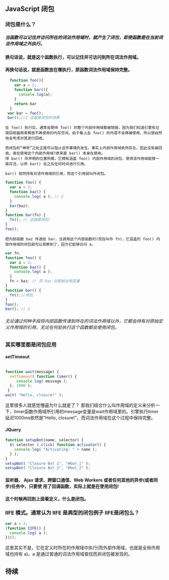 ## JavaScript 闭包



### 闭包是什么？
##### 当函数可以记住并访问所在的词法作用域时，就产生了闭包，即使函数是在当前词法作用域之外执行。

#### 换句话说，就是这个函数执行，可以记住并可访问到所在词法作用域。
#### 再换句话说，就是函数放在哪执行，原函数词法作用域保持完整。


```javascript
  function foo(){
    var a = 2;
    function bar(){
      console.log(a);
    }
    return bar
  }
 var bar = foo();
 bar();//2 这就是闭包的效果
```
    在 foo() 执行后，通常会期待 foo() 的整个内部作用域都被销毁，因为我们知道引擎有垃圾回收器用来释放不再使用的内存空间。由于看上去 foo() 的内容不会再被使用，所以很自然地会考虑对其进行回收。

    而闭包的“神奇”之处正是可以阻止这件事情的发生。事实上内部作用域依然存在，因此没有被回收。谁在使用这个内部作用域?原来是 bar() 本身在使用。
    拜 bar() 所声明的位置所赐，它拥有涵盖 foo() 内部作用域的闭包，使得该作用域能够一直存活，以供 bar() 在之后任何时间进行引用。

    bar() 依然持有对该作用域的引用，而这个引用就叫作闭包。

```javascript
function foo() {
  var a = 2;
  function baz() {
    console.log( a ); // 2
  }
  bar(baz);
}
function bar(fn) {
  fn(); // 这就是闭包!
}
foo();
```
    把内部函数 baz 传递给 bar，当调用这个内部函数时(现在叫作 fn)，它涵盖的 foo() 内部作用域的闭包就可以观察到了，因为它能够访问 a。
```javascript
var fn;
function foo() {
  var a = 2;
  function baz() { 
    console.log( a );
  }
  fn = baz; // 将 baz 分配给全局变量 
}
function bar() {
  fn();//闭包
}
foo();
bar(); // 2
```
###### 无论通过何种手段将内部函数传递到所在的词法作用域以外，它都会持有对原始定义作用域的引用，无论在何处执行这个函数都会使用闭包。

### 其实哪里都是闭包应用

#### setTimeout
```javascript

function wait(message) {
  setTimeout( function timer() {
     console.log( message );
  }, 1000 );
 }
wait( "Hello, closure!" );
```
这里很多人就感觉懵逼为什么就是了？
那我们结合什么叫作用域的定义来分析一下，timer函数作用域所引用的message变量是wait作用域里的。引擎执行timer延迟1000ms依然是“Hello, closure!”，而词法作用域在这个过程中保持完整。

#### JQuery
```javascript
function setupBot(name, selector) {
  $( selector ).click( function activator() {
    console.log( "Activating: " + name ); 
  } );
}
setupBot( "Closure Bot 1", "#bot_1" );
setupBot( "Closure Bot 2", "#bot_2" );
```
#### 监听器、 Ajax 请求、跨窗口通信、Web Workers 或者任何其他的异步(或者同步)任务中，只要使 用了回调函数，实际上就是在使用闭包! 
#### 这个时候再回到上面看定义，什么是闭包。


### IIFE 模式。通常认为 IIFE 是典型的闭包例子 IIFE是闭包么？
```javascript
var a = 2;
(function IIFE() { 
  console.log( a );
})();
```
这里其实不是，它在定义时所在的作用域中执行(而外部作用域，也就是全局作用域也持有 a)。a 是通过普通的词法作用域查找而非闭包被发现的。

## 待续